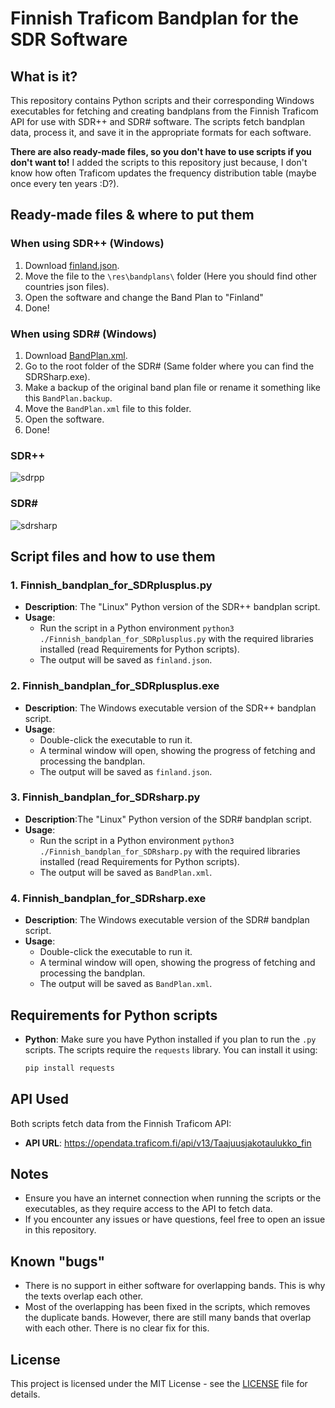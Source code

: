 # Finnish Traficom Bandplan for the SDR Software

## What is it?
This repository contains Python scripts and their corresponding Windows executables for fetching and creating bandplans from the Finnish Traficom API for use with SDR++ and SDR# software. The scripts fetch bandplan data, process it, and save it in the appropriate formats for each software.

**There are also ready-made files, so you don't have to use scripts if you don't want to!** I added the scripts to this repository just because, I don't know how often Traficom updates the frequency distribution table (maybe once every ten years :D?).

## Ready-made files & where to put them
### When using SDR++ (Windows)
1. Download [finland.json](https://github.com/ilarikokko/Finnish_bandplans_for_SDR/releases/download/v1.0.0/finland.json).
2. Move the file to the `\res\bandplans\` folder (Here you should find other countries json files).
3. Open the software and change the Band Plan to "Finland"
4. Done!

### When using SDR# (Windows)
1. Download [BandPlan.xml](https://github.com/ilarikokko/Finnish_bandplans_for_SDR/releases/download/v1.0.0/BandPlan.xml).
2. Go to the root folder of the SDR# (Same folder where you can find the SDRSharp.exe).
3. Make a backup of the original band plan file or rename it something like this `BandPlan.backup`.
4. Move the `BandPlan.xml` file to this folder.
5. Open the software.
6. Done!

### SDR++
![sdrpp](https://github.com/user-attachments/assets/6e351a5f-39e0-42b9-8f86-865da88fddcc)

### SDR#
![sdrsharp](https://github.com/user-attachments/assets/adfe46fa-1004-491c-828f-72e201de1549)


## Script files and how to use them
### 1. Finnish_bandplan_for_SDRplusplus.py
- **Description**: The "Linux" Python version of the SDR++ bandplan script.
- **Usage**:
    - Run the script in a Python environment `python3 ./Finnish_bandplan_for_SDRplusplus.py` with the required libraries installed (read Requirements for Python scripts).
    - The output will be saved as `finland.json`.

### 2. Finnish_bandplan_for_SDRplusplus.exe
- **Description**: The Windows executable version of the SDR++ bandplan script.
- **Usage**:
    - Double-click the executable to run it. 
    - A terminal window will open, showing the progress of fetching and processing the bandplan. 
    - The output will be saved as `finland.json`.

### 3. Finnish_bandplan_for_SDRsharp.py
- **Description**:The "Linux" Python version of the SDR# bandplan script.
- **Usage**:
    - Run the script in a Python environment `python3 ./Finnish_bandplan_for_SDRsharp.py` with the required libraries installed (read Requirements for Python scripts).
    - The output will be saved as `BandPlan.xml`.

### 4. Finnish_bandplan_for_SDRsharp.exe
- **Description**: The Windows executable version of the SDR# bandplan script.
- **Usage**:
    - Double-click the executable to run it.
    - A terminal window will open, showing the progress of fetching and processing the bandplan.
    - The output will be saved as `BandPlan.xml`.

## Requirements for Python scripts
- **Python**: Make sure you have Python installed if you plan to run the `.py` scripts. The scripts require the `requests` library. You can install it using:
    ```bash
    pip install requests
    ```

## API Used
Both scripts fetch data from the Finnish Traficom API:
- **API URL**: https://opendata.traficom.fi/api/v13/Taajuusjakotaulukko_fin

## Notes
- Ensure you have an internet connection when running the scripts or the executables, as they require access to the API to fetch data.
- If you encounter any issues or have questions, feel free to open an issue in this repository.

## Known "bugs"
- There is no support in either software for overlapping bands. This is why the texts overlap each other.
- Most of the overlapping has been fixed in the scripts, which removes the duplicate bands. However, there are still many bands that overlap with each other. There is no clear fix for this.

## License
This project is licensed under the MIT License - see the [LICENSE](LICENSE) file for details.
